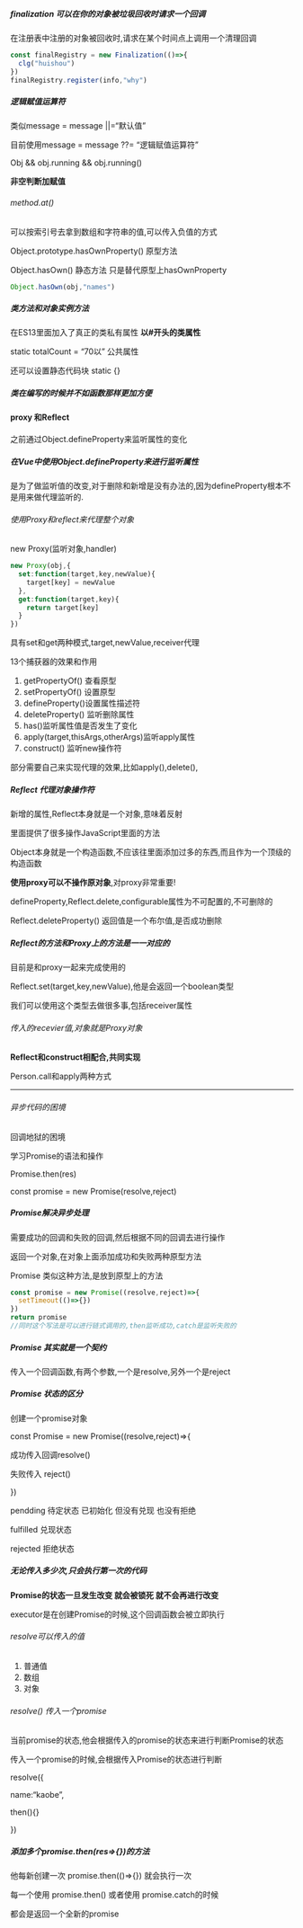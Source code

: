 ##### finalization 可以在你的对象被垃圾回收时请求一个回调

在注册表中注册的对象被回收时,请求在某个时间点上调用一个清理回调

```js
const finalRegistry = new Finalization(()=>{
  clg("huishou")
})
finalRegistry.register(info,"why")
```

##### 逻辑赋值运算符

类似message = message ||=“默认值”

目前使用message = message ??= “逻辑赋值运算符”

Obj && obj.running && obj.running()

**非空判断加赋值**

###### method.at()

可以按索引号去拿到数组和字符串的值,可以传入负值的方式

Object.prototype.hasOwnProperty()  原型方法

Object.hasOwn()    静态方法 只是替代原型上hasOwnProperty

```js
Object.hasOwn(obj,"names")
```

##### 类方法和对象实例方法

在ES13里面加入了真正的类私有属性 **以#开头的类属性**

static totalCount = “70以”   公共属性

还可以设置静态代码块  static {} 

##### 类在编写的时候并不如函数那样更加方便

#### proxy 和Reflect 

之前通过Object.defineProperty来监听属性的变化 

##### 在Vue中使用Object.defineProperty来进行监听属性

是为了做监听值的改变,对于删除和新增是没有办法的,因为defineProperty根本不是用来做代理监听的.

###### 使用Proxy和reflect来代理整个对象

new Proxy(监听对象,handler)

```js
new Proxy(obj,{
  set:function(target,key,newValue){
    target[key] = newValue
  },
  get:function(target,key){
    return target[key]
  }
})
```

具有set和get两种模式,target,newValue,receiver代理

13个捕获器的效果和作用

1. getPropertyOf() 查看原型
2. setPropertyOf() 设置原型
3. defineProperty()设置属性描述符
4. deleteProperty() 监听删除属性
5. has()监听属性值是否发生了变化
6. apply(target,thisArgs,otherArgs)监听apply属性
7. construct() 监听new操作符

部分需要自己来实现代理的效果,比如apply(),delete(),

##### Reflect 代理对象操作符

新增的属性,Reflect本身就是一个对象,意味着反射

里面提供了很多操作JavaScript里面的方法

Object本身就是一个构造函数,不应该往里面添加过多的东西,而且作为一个顶级的构造函数

**使用proxy可以不操作原对象**,对proxy非常重要!

defineProperty,Reflect.delete,configurable属性为不可配置的,不可删除的

Reflect.deleteProperty() 返回值是一个布尔值,是否成功删除

##### Reflect的方法和Proxy上的方法是一一对应的

目前是和proxy一起来完成使用的

Reflect.set(target,key,newValue),他是会返回一个boolean类型

我们可以使用这个类型去做很多事,包括receiver属性

###### 传入的recevier值,对象就是Proxy对象

**Reflect和construct相配合,共同实现**

Person.call和apply两种方式

****

###### 异步代码的困境

回调地狱的困境

学习Promise的语法和操作

Promise.then(res)

const promise = new Promise(resolve,reject)

##### Promise解决异步处理

需要成功的回调和失败的回调,然后根据不同的回调去进行操作

返回一个对象,在对象上面添加成功和失败两种原型方法

Promise 类似这种方法,是放到原型上的方法

```js
const promise = new Promise((resolve,reject)=>{
  setTimeout(()=>{})
})
return promise
//同时这个写法是可以进行链式调用的,then监听成功,catch是监听失败的
```

##### Promise 其实就是一个契约  

传入一个回调函数,有两个参数,一个是resolve,另外一个是reject

##### Promise 状态的区分

创建一个promise对象

const Promise = new  Promise((resolve,reject)=>{

成功传入回调resolve()

失败传入 reject()

})

pendding  待定状态  已初始化 但没有兑现 也没有拒绝

fulfilled    兑现状态   

rejected   拒绝状态

##### 无论传入多少次,只会执行第一次的代码

**Promise的状态一旦发生改变 就会被锁死  就不会再进行改变**

executor是在创建Promise的时候,这个回调函数会被立即执行

###### resolve可以传入的值 

1. 普通值
2. 数组
3. 对象

###### resolve() 传入一个promise

当前promise的状态,他会根据传入的promise的状态来进行判断Promise的状态

传入一个promise的时候,会根据传入Promise的状态进行判断

resolve({

name:“kaobe”,

then(){}

})

##### 添加多个promise.then(res=>{})的方法

他每新创建一次  promise.then(()=>{}) 就会执行一次

每一个使用 promise.then()    或者使用 promise.catch的时候

都会是返回一个全新的promise

##### 